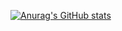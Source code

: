 [![Anurag's GitHub stats](https://github-readme-stats.vercel.app/api?username=BlueRyse)](https://github.com/BlueRyse/github-readme-stats)
